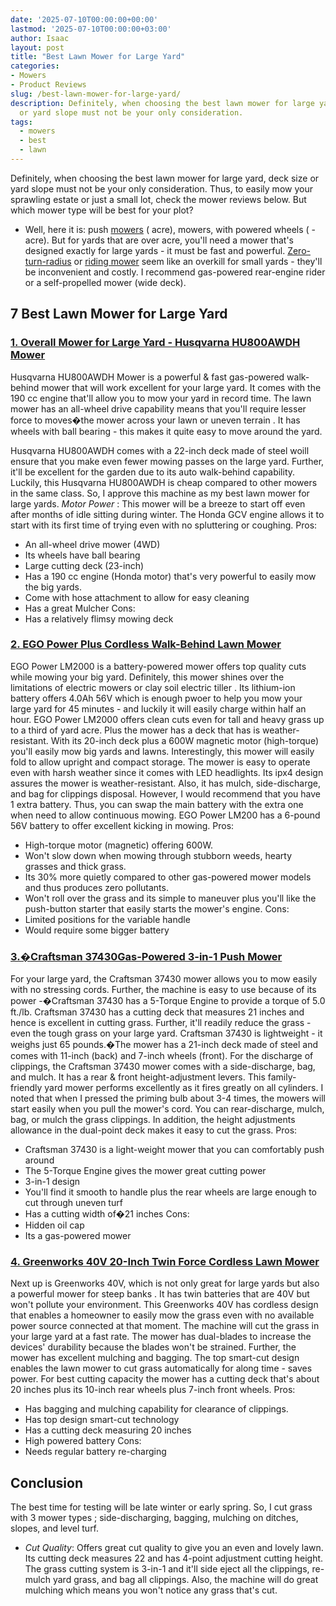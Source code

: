 ```yaml
---
date: '2025-07-10T00:00:00+00:00'
lastmod: '2025-07-10T00:00:00+03:00'
author: Isaac
layout: post
title: "Best Lawn Mower for Large Yard"
categories:
- Mowers
- Product Reviews
slug: /best-lawn-mower-for-large-yard/
description: Definitely, when choosing the best lawn mower for large yard, deck size
  or yard slope must not be your only consideration.
tags: 
  - mowers
  - best
  - lawn
---
```

Definitely, when choosing the best lawn mower for large yard, deck size or yard slope must not be your only consideration.
Thus, to easily mow your sprawling estate or just a small lot, check the mower reviews below. But which mower type will be best for your plot?
- Well, here it is: push [mowers](/posts/best-lawn-mower-for-cutting-edges/) (  acre), mowers, with powered wheels (  -  acre). But for yards that are over  acre, you'll need a mower that's designed exactly for large yards - it must be fast and powerful.
[Zero-turn-radius](https://pestpolicy.com/[best](/posts/best-lawn-mower-with-mulcher/)-zero-turn-mower-for-rough-terrain/)
or
[riding mower](https://pestpolicy.com/best-riding-lawn-mower-for-tall-grass/)
seem like an overkill for small yards - they'll be inconvenient and costly. I recommend gas-powered rear-engine rider or a self-propelled mower (wide deck).
## 7 Best Lawn Mower for Large Yard
### [1. Overall Mower for Large Yard - Husqvarna HU800AWDH Mower](https://www.amazon.com/dp/B00S6Z2GWQ/?tag=p-policy-20)
Husqvarna HU800AWDH Mower is a powerful & fast gas-powered walk-behind mower that will work excellent for your large yard. It comes with the 190 cc engine that'll allow you to mow your yard in record time.
The lawn mower has an all-wheel drive capability means that you'll require lesser force to moves�the mower across your lawn
or uneven terrain
. It has wheels with ball bearing - this makes it quite easy to move around the yard.

Husqvarna HU800AWDH comes with a 22-inch deck made of steel woill ensure that you make even fewer mowing passes on the large yard. Further, it'll be excellent for the garden due to its auto walk-behind capability.
Luckily, this Husqvarna HU800AWDH is cheap compared to other mowers in the same class. So, I approve this machine as my best lawn mower for large yards.
*Motor Power*
: This mower will be a breeze to start off even after months of idle sitting during winter. The Honda GCV engine allows it to start with its first time of trying even with no spluttering or coughing.
Pros:
- An all-wheel drive mower (4WD)
- Its wheels have ball bearing
- Large cutting deck (23-inch)
- Has a 190 cc engine (Honda motor) that's very powerful to easily mow the big yards.
- Come with hose attachment to allow for easy cleaning
- Has a great Mulcher
Cons:
- Has a relatively flimsy mowing deck
### [2. EGO Power Plus Cordless Walk-Behind Lawn Mower](https://www.amazon.com/dp/B00S6Z2GWQ/?tag=p-policy-20)
EGO Power LM2000 is a battery-powered mower offers top quality cuts while mowing your big yard. Definitely, this mower shines over the limitations of electric mowers or
clay soil electric tiller
.
Its lithium-ion battery offers 4.0Ah 56V which is enough pwoer to help you mow your large yard for 45 minutes - and luckily it will easily charge within half an hour.
EGO Power LM2000 offers clean cuts even for tall and heavy grass up to a third of yard acre. Plus the mower has a deck that has is weather-resistant.
With its 20-inch deck plus a 600W magnetic motor (high-torque) you'll easily mow big yards and lawns. Interestingly, this mower will easily fold to allow upright and compact storage.
The mower is easy to operate even with harsh weather since it comes with LED headlights. Its ipx4 design assures the mower is weather-resistant. Also, it has mulch, side-discharge, and bag for clippings disposal.
However, I would recommend that you have 1 extra battery. Thus, you can swap the main battery with the extra one when need to allow continuous mowing. EGO Power LM200 has a 6-pound 56V battery to offer excellent kicking in mowing.
Pros:
- High-torque motor (magnetic) offering 600W.
- Won't slow down when mowing through stubborn weeds, hearty grasses and thick grass.
- Its 30% more quietly compared to other gas-powered mower models and thus produces zero pollutants.
- Won't roll over the grass and its simple to maneuver plus you'll like the push-button starter that easily starts the mower's engine.
Cons:
- Limited positions for the variable handle
- Would require some bigger battery
### [3.�Craftsman 37430Gas-Powered 3-in-1 Push Mower](https://www.amazon.com/dp/B00S6Z2GWQ/?tag=p-policy-20)
For your large yard, the Craftsman 37430 mower allows you to mow easily with no stressing cords. Further, the machine is easy to use because of its power -�Craftsman 37430 has a 5-Torque Engine to provide a torque of 5.0 ft./lb.
Craftsman 37430 has a cutting deck that measures 21 inches and hence is excellent in cutting grass. Further, it'll readily reduce the grass - even the tough grass on your large yard.
Craftsman 37430 is lightweight - it weighs just 65 pounds.�The mower has a 21-inch deck made of steel and comes with 11-inch (back) and 7-inch wheels (front).
For the discharge of clippings, the Craftsman 37430 mower comes with a side-discharge, bag, and mulch. It has a rear & front height-adjustment levers.
This family-friendly yard mower performs excellently as it fires greatly on all cylinders. I noted that when I pressed the priming bulb about 3-4 times, the mowers will start easily when you pull the mower's cord.
You can rear-discharge, mulch, bag, or mulch the grass clippings. In addition, the height adjustments allowance in the dual-point deck makes it easy to cut the grass.
Pros:
- Craftsman 37430 is a light-weight mower that you can comfortably push around
- The 5-Torque Engine gives the mower great cutting power
- 3-in-1 design
- You'll find it smooth to handle plus the rear wheels are large enough to cut through uneven turf
- Has a cutting width of�21 inches
Cons:
- Hidden oil cap
- Its a gas-powered mower
### [4. Greenworks 40V 20-Inch Twin Force Cordless Lawn Mower](https://www.amazon.com/dp/B00GX9WNP2/?tag=p-policy-20)
Next up is Greenworks 40V, which is not only great for large yards but also a
powerful mower for steep banks
. It has twin batteries that are 40V but won't pollute your environment.
This Greenworks 40V has cordless design that enables a homeowner to easily mow the grass even with no available power source connected at that moment. The machine will cut the grass in your large yard at a fast rate.
The mower has dual-blades to increase the devices' durability because the blades won't be strained. Further, the mower has excellent mulching and bagging.
The top smart-cut design enables the lawn mower to cut grass automatically for along time - saves power. For best cutting capacity the mower has a cutting deck that's about 20 inches plus its 10-inch rear wheels plus 7-inch front wheels.
Pros:
- Has bagging and mulching capability for clearance of clippings.
- Has top design smart-cut technology
- Has a cutting deck measuring 20 inches
- High powered battery
Cons:
- Needs regular battery re-charging
## Conclusion
The best time for testing will be late winter or early spring. So, I cut grass with
3 mower types
; side-discharging, bagging, mulching on ditches, slopes, and level turf.
- *Cut Quality*: Offers great cut quality to give you an even and lovely lawn. Its cutting deck measures 22 and has 4-point adjustment cutting height.
The grass cutting system is 3-in-1 and it'll side eject all the clippings, re-mulch yard grass, and bag all clippings. Also, the machine will do great mulching which means you won't notice any grass that's cut.

